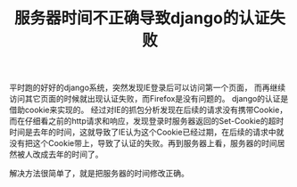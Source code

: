 ﻿---
layout: post
tags: [http, cookie, django]
title: 服务器时间不正确导致django的认证失败
---

平时跑的好好的django系统，突然发现IE登录后可以访问第一个页面，
而再继续访问其它页面的时候就出现认证失败，而Firefox是没有问题的。
django的认证是借助cookie来实现的。
经过对IE的抓包分析发现在后续的请求没有携带Cookie，
而在仔细看之前的http请求和响应，发现登录时服务器返回的Set-Cookie的超时时间是去年的时间，这就导致了IE认为这个Cookie已经过期，在后续的请求中就没有把这个Cookie带上，导致了认证的失败。再到服务器上看，服务器的时间居然被人改成去年的时间了。

解决方法很简单了，就是把服务器的时间修改正确。

